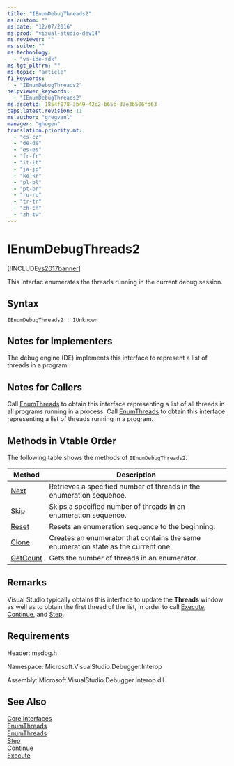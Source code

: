 ```yaml
---
title: "IEnumDebugThreads2"
ms.custom: ""
ms.date: "12/07/2016"
ms.prod: "visual-studio-dev14"
ms.reviewer: ""
ms.suite: ""
ms.technology: 
  - "vs-ide-sdk"
ms.tgt_pltfrm: ""
ms.topic: "article"
f1_keywords: 
  - "IEnumDebugThreads2"
helpviewer_keywords: 
  - "IEnumDebugThreads2"
ms.assetid: 1854f078-3b49-42c2-b65b-33e3b506fd63
caps.latest.revision: 11
ms.author: "gregvanl"
manager: "ghogen"
translation.priority.mt: 
  - "cs-cz"
  - "de-de"
  - "es-es"
  - "fr-fr"
  - "it-it"
  - "ja-jp"
  - "ko-kr"
  - "pl-pl"
  - "pt-br"
  - "ru-ru"
  - "tr-tr"
  - "zh-cn"
  - "zh-tw"
---
```

# IEnumDebugThreads2
[!INCLUDE[vs2017banner](../../../code-quality/includes/vs2017banner.md)]

This interfac enumerates the threads running in the current debug session.  
  
## Syntax  
  
```  
IEnumDebugThreads2 : IUnknown  
```  
  
## Notes for Implementers  
 The debug engine (DE) implements this interface to represent a list of threads in a program.  
  
## Notes for Callers  
 Call [EnumThreads](../../../extensibility/debugger/reference/idebugprocess2--enumthreads.md) to obtain this interface representing a list of all threads in all programs running in a process. Call [EnumThreads](../../../extensibility/debugger/reference/idebugprogram2--enumthreads.md) to obtain this interface representing a list of threads running in a program.  
  
## Methods in Vtable Order  
 The following table shows the methods of `IEnumDebugThreads2`.  
  
|Method|Description|  
|------------|-----------------|  
|[Next](../../../extensibility/debugger/reference/ienumdebugthreads2--next.md)|Retrieves a specified number of threads in the enumeration sequence.|  
|[Skip](../../../extensibility/debugger/reference/ienumdebugthreads2--skip.md)|Skips a specified number of threads in an enumeration sequence.|  
|[Reset](../../../extensibility/debugger/reference/ienumdebugthreads2--reset.md)|Resets an enumeration sequence to the beginning.|  
|[Clone](../../../extensibility/debugger/reference/ienumdebugthreads2--clone.md)|Creates an enumerator that contains the same enumeration state as the current one.|  
|[GetCount](../../../extensibility/debugger/reference/ienumdebugthreads2--getcount.md)|Gets the number of threads in an enumerator.|  
  
## Remarks  
 Visual Studio typically obtains this interface to update the **Threads** window as well as to obtain the first thread of the list, in order to call [Execute](../../../extensibility/debugger/reference/idebugprocess3--execute.md), [Continue](../../../extensibility/debugger/reference/idebugprocess3--continue.md), and [Step](../../../extensibility/debugger/reference/idebugprocess3--step.md).  
  
## Requirements  
 Header: msdbg.h  
  
 Namespace: Microsoft.VisualStudio.Debugger.Interop  
  
 Assembly: Microsoft.VisualStudio.Debugger.Interop.dll  
  
## See Also  
 [Core Interfaces](../../../extensibility/debugger/reference/core-interfaces.md)   
 [EnumThreads](../../../extensibility/debugger/reference/idebugprocess2--enumthreads.md)   
 [EnumThreads](../../../extensibility/debugger/reference/idebugprogram2--enumthreads.md)   
 [Step](../../../extensibility/debugger/reference/idebugprocess3--step.md)   
 [Continue](../../../extensibility/debugger/reference/idebugprocess3--continue.md)   
 [Execute](../../../extensibility/debugger/reference/idebugprocess3--execute.md)